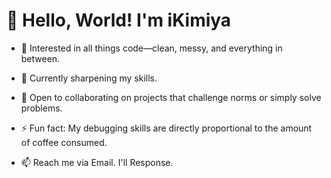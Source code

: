 # 👋 Hello, World! I'm iKimiya  
- 👀 Interested in all things code—clean, messy, and everything in between.  
- 🌱 Currently sharpening my skills.  
- 💞️ Open to collaborating on projects that challenge norms or simply solve problems.   
- ⚡ Fun fact: My debugging skills are directly proportional to the amount of coffee consumed.  

- 📫 Reach me via Email. I'll Response.
<!---
iKimiya28/iKimiya28 is a ✨ special ✨ repository because its `README.md` (this file) appears on your GitHub profile.
You can click the Preview link to take a look at your changes.
--->
